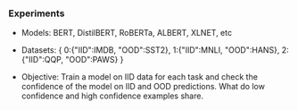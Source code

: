 ### Experiments


- Models: BERT, DistilBERT, RoBERTa, ALBERT, XLNET, etc
- Datasets: {
    0:{"IID":IMDB, "OOD":SST2},
    1:{"IID":MNLI, "OOD":HANS},
    2:{"IID":QQP, "OOD":PAWS}
}

- Objective: Train a model on IID data for each task and check the confidence of the model on IID and OOD predictions. What do low confidence and high confidence examples share. 

